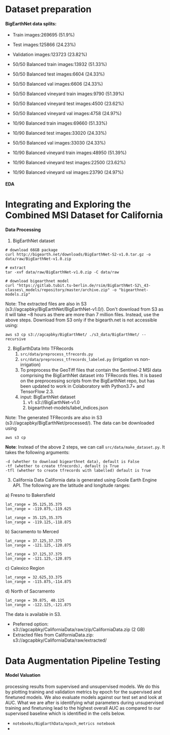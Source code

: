 

# Dataset preparation
#### BigEarthNet data splits:
- Train images:269695 (51.9%)
- Test images:125866 (24.23%)
- Validation images:123723 (23.82%)

- 50/50 Balanced train images:13932 (51.33%)
- 50/50 Balanced test images:6604 (24.33%)
- 50/50 Balanced val images:6606 (24.33%)

- 50/50 Balanced vineyard train images:9790 (51.39%)
- 50/50 Balanced vineyard test images:4500 (23.62%)
- 50/50 Balanced vineyard val images:4758 (24.97%)

- 10/90 Balanced train images:69660 (51.33%)
- 10/90 Balanced test images:33020 (24.33%)
- 50/50 Balanced val images:33030 (24.33%)

- 10/90 Balanced vineyard train images:48950 (51.39%)
- 10/90 Balanced vineyard test images:22500 (23.62%)
- 10/90 Balanced vineyard val images:23790 (24.97%)

#### EDA 
# Integrating and Exploring the Combined MSI Dataset for California

#### Data Processing 
1. BigEarthNet dataset 
```
# download 66GB package 
curl http://bigearth.net/downloads/BigEarthNet-S2-v1.0.tar.gz -o data/raw/BigEarthNet-v1.0.zip

# extract 
tar -xvf data/raw/BigEarthNet-v1.0.zip -C data/raw

# download bigearthnet model
curl "https://gitlab.tubit.tu-berlin.de/rsim/BigEarthNet-S2\_43-classes\_models/repository/master/archive.zip" -o "bigearthnet-models.zip"
```
Note: The extracted files are also in S3 (s3://agcapbky/BigEarthNet/BigEarthNet-v1.0/). 
Don't download from S3 as it will take ~8 hours as there are more than 7 million files. 
Instead, use the above steps. Download from S3 only if the bigearth.net is not accessible using:
```
aws s3 cp s3://agcapbky/BigEarthNet/ ./s3_data/BigEarthNet/ --recursive
```
2. BigEarthData Into TFRecords
	1. `src/data/preprocess_tfrecords.py` 
	2. `src/data/preprocess_tfrecords_labeled.py`  (irrigation vs non-irrigation)
	3. To preprocess the GeoTiff files that contain the Sentinel-2 MSI data comprising the BigEarthNet dataset into TFRecords files. It is based on the preprocessing scripts from the BigEarthNet repo, but has been updated to work in Colaboratory with Python3.7+ and TensorFlow 2.3.
	4. input: BigEarthNet dataset
		1.  v1: s3://BigEarthNet-v1.0
		2. bigearthnet-models/label_indices.json 

Note: The generated TFRecords are also in S3 (s3://agcapbky/BigEarthNet/processed/). The data can be downloaded using 
```
aws s3 cp
```
**Note**: Instead of the above 2 steps, we can call `src/data/make_dataset.py`. It takes the following arguments:
```
-d (whether to download bigearthnet data), default is False
-tf (whether to create tfrecords), default is True
-tfl (whether to create tfrecords with labelled) default is True
```
3. California Data
California data is generated using Goole Earth Engine API. The following are the latitude and longitude ranges:  

a) Fresno to Bakersfield  
	
	lat_range = 35.125,35.375  
	lon_range = -119.875,-119.625  
	
	lat_range = 35.125,35.375  
	lon_range = -119.125,-118.875  
	
b) Sacramento to Merced  
	
	lat_range = 37.125,37.375  
	lon_range = -121.125,-120.875  
	
	lat_range = 37.125,37.375  
	lon_range = -121.125,-120.875  
	
c) Calexico Region  
	
	lat_range = 32.625,33.375  
	lon_range = -115.875,-114.875  

d) North of Sacramento  
	
	lat_range = 39.875, 40.125  
	lon_range = -122.125,-121.875  

The data is available in S3. 
- Preferred option: s3://agcapbky/CaliforniaData/raw/zip/CaliforniaData.zip  (2 GB)
- Extracted files from CaliforniaData.zip: s3://agcapbky/CaliforniaData/raw/extracted/


# Data Augmentation Pipeline Testing



#### Model Valuation 
 processing results from supervised and unsupervised models. We do this by plotting training and validation metrics by epoch for the supervised and finetuned models. We also evaluate models against our test set and look at AUC. What we are after is identifying what parameters during unsupervised training and finetuning lead to the highest overall AUC as compared to our supervised baseline which is identified in the cells below.
- `notebooks/BigEarthData/epoch_metrics notebook`
- 
